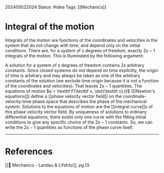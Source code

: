 202405022024
Status: #idea
Tags: [[Mechanics]]

# Integral of the motion

Integrals of the motion are functions of the coordinates and velocities in the system that do not change with time, and depend only on the initial conditions. There are, for a system of $s$ degrees of freedom, exactly $2s-1$ integrals of the motion. This is illuminated by the following argument:

A solution for a system of *s* degrees of freedom contains $2s$ arbitrary constants. Since closed systems do not depend on time explicitly, the origin of time is arbitrary and may always be taken as one of the arbitrary constants of the solution (we exclude time origin because it is not a function of the coordinates and velocities). That leaves $2s-1$ quantities. The equations of motion $a = \textbf F(\textbf x, \dot{\textbf x},t)$ ([[Newton's equations]]) define a [[phase velocity vector field]] on the coordinate-velocity-time phase space that describes the phase of the mechanical system. Solutions to the equations of motion are the [[integral curve]]s of this phase velocity vector field. By uniqueness of solutions to ordinary differential equations, there exists only one curve with the fitting initial conditions to give any specific choice of the $2s-1$ constants. So, we can write the $2s-1$ quantities as functions of the phase curve itself.

___
# References
[[📕 Mechanics - Landau & Lifshitz]], pg.13.